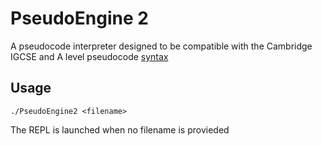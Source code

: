 # PseudoEngine 2

A pseudocode interpreter designed to be compatible with the Cambridge IGCSE and A level pseudocode [syntax](./Syntax.md)

## Usage
```
./PseudoEngine2 <filename>
```

The REPL is launched when no filename is provieded
